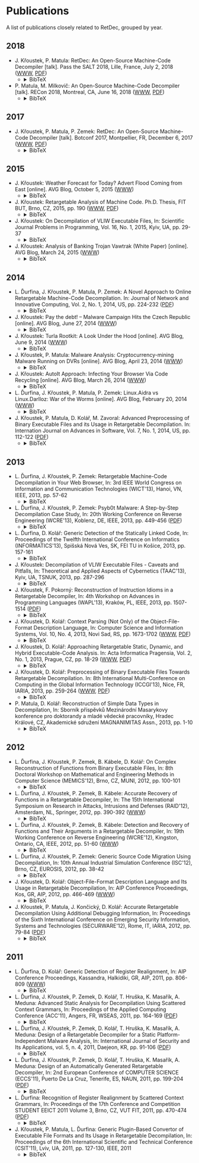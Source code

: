 # Publications

A list of publications closely related to RetDec, grouped by year.

## 2018

* J. Křoustek, P. Matula: RetDec: An Open-Source Machine-Code Decompiler [talk]. Pass the SALT 2018, Lille, France, July 2, 2018 ([WWW](https://2018.pass-the-salt.org/schedule/#retdec), [PDF](data/retdec-slides-salt-2018.pdf))
    * <details><summary>BibTeX</summary>
      <p>

        ```bibtex
        @Misc{RETDEC_SALT_18,
            author = {J. K\v{r}oustek and P. Matula},
            title = {RetDec: An Open-Source Machine-Code Decompiler},
            year = {2018},
            month = {July},
            howpublished = {[talk]},
            note = {Presented at Pass the SALT 2018, Lille, FR}
        }
        ```
      </p>
      </details>
* P. Matula, M. Milkovič: An Open-Source Machine-Code Decompiler [talk]. RECon 2018, Montreal, CA, June 16, 2018 ([WWW](https://recon.cx/2018/montreal/schedule/events/112.html), [PDF](data/retdec-slides-recon-2018.pdf))
    * <details><summary>BibTeX</summary>
      <p>

        ```bibtex
        @Misc{RETDEC_RECON_18,
            author = {P. Matula and M. Milkovi\v{c}},
            title = {An Open-Source Machine-Code Decompiler},
            year = {2018},
            month = {June},
            howpublished = {[talk]},
            note = {Presented at RECon 2018, Montreal, CA}
        }
        ```
      </p>
      </details>

## 2017

* J. Křoustek, P. Matula, P. Zemek: RetDec: An Open-Source Machine-Code Decompiler [talk]. Botconf 2017, Montpellier, FR, December 6, 2017 ([WWW](https://botconf2017.sched.com/event/CtGx/retdec-an-open-source-machine-code-decompiler), [PDF](data/retdec-slides-botconf-2017.pdf))
    * <details><summary>BibTeX</summary>
      <p>

        ```bibtex
        @Misc{RETDEC_BOTCONF_17,
            author = {J. K\\v{r}oustek and P. Matula and P. Zemek},
            title = {RetDec: An Open-Source Machine-Code Decompiler},
            year = {2017},
            month = {December},
            howpublished = {[talk]},
            note = {Presented at Botconf 2017, Montpellier, FR}
        }
        ```
      </p>
      </details>

## 2015

* J. Křoustek: Weather Forecast for Today? Advert Flood Coming from East [online]. AVG Blog, October 5, 2015 ([WWW](http://now.avg.com/weather-forecast-for-today-advert-flood-coming-from-east/))
    * <details><summary>BibTeX</summary>
      <p>

        ```bibtex
        @Misc{RETDEC_AVG07_15,
            author = {J. K\\v{r}oustek},
            title = {Weather Forecast for Today? Advert Flood Coming from East},
            year = {2015},
            month = {October},
            howpublished = {[online]},
            note = {Available on \url{http://now.avg.com/weather-forecast-for-today-advert-flood-coming-from-east/}}
        }
        ```
      </p>
      </details>
* J. Křoustek: Retargetable Analysis of Machine Code. Ph.D. Thesis, FIT BUT, Brno, CZ, 2015, pp. 190 ([WWW](http://www.fit.vutbr.cz/study/DP/PD.php?id=482&y=2015), [PDF](http://www.fit.vutbr.cz/study/DP/PD.php?id=482&file=t))
    * <details><summary>BibTeX</summary>
      <p>

        ```bibtex
        @Article{RETDEC_KROUSTEK_PHD_15,
            author = {J. K\\v{r}oustek},
            title = {Retargetable Analysis of Machine Code},
            school = {Faculty of Information Technology, Brno University of Technology, CZ},
            pages = {190},
            year = {2015}
        }
        ```
      </p>
      </details>
* J. Křoustek: On Decompilation of VLIW Executable Files, In: Scientific Journal Problems in Programming, Vol. 16, No. 1, 2015, Kyiv, UA, pp. 29-37
    * <details><summary>BibTeX</summary>
      <p>

        ```bibtex
        @Article{RETDEC_SJPP_15,
            author = {J. K\\v{r}oustek},
            title = {On Decompilation of {VLIW} Executable Files},
            journal = {Scientific Journal Problems in Programming},
            volume = {16},
            number = {1},
            pages = {29--37},
            year = {2015}
        }
        ```
      </p>
      </details>
* J. Křoustek: Analysis of Banking Trojan Vawtrak (White Paper) [online]. AVG Blog, March 24, 2015 ([WWW](http://now.avg.com/banking-trojan-vawtrak-harvesting-passwords-worldwide/))
    * <details><summary>BibTeX</summary>
      <p>

        ```bibtex
        @Misc{RETDEC_AVG06_15,
            author = {J. K\\v{r}oustek},
            title = {Analysis of Banking Trojan Vawtrak (White Paper)},
            year = {2015},
            month = {March},
            howpublished = {[online]},
            note = {Available on \url{http://now.avg.com/banking-trojan-vawtrak-harvesting-passwords-worldwide/}}
        }
        ```
      </p>
      </details>

## 2014

* L. Ďurfina, J. Křoustek, P. Matula, P. Zemek: A Novel Approach to Online Retargetable Machine-Code Decompilation. In: Journal of Network and Innovative Computing, Vol. 2, No. 1, 2014, US, pp. 224-232 ([PDF](http://www.mirlabs.net/jnic/secured/Volume2-Issue1/Paper24/JNIC_Paper24.pdf))
    * <details><summary>BibTeX</summary>
      <p>

        ```bibtex
        @Article{RETDEC_JNIC_14,
            author = {L. \\v{D}urfina and J. K\\v{r}oustek and P. Matula and P. Zemek},
            title = {A Novel Approach to Online Retargetable Machine-Code Decompilation},
            journal = {Journal of Network and Innovative Computing},
            volume = {2},
            number = {1},
            pages = {224--232},
            year = {2014}
        }
        ```
      </p>
      </details>
* J. Křoustek: Pay the debt! – Malware Campaign Hits the Czech Republic [online]. AVG Blog, June 27, 2014 ([WWW](http://blogs.avg.com/news-threats/malware-campaign-hits-czech-republic/))
    * <details><summary>BibTeX</summary>
      <p>

        ```bibtex
        @Misc{RETDEC_AVG05_14,
            author = {J. K\\v{r}oustek},
            title = {Pay the debt! -- Malware Campaign Hits the Czech Republic},
            year = {2014},
            month = {June},
            howpublished = {[online]},
            note = {Available on \url{http://blogs.avg.com/news-threats/malware-campaign-hits-czech-republic/}}
        }
        ```
      </p>
      </details>
* J. Křoustek: Turla Rootkit: A Look Under the Hood [online]. AVG Blog, June 9, 2014 ([WWW](http://blogs.avg.com/news-threats/turla-rootkit-analysed/))
    * <details><summary>BibTeX</summary>
      <p>

        ```bibtex
        @Misc{RETDEC_AVG04_14,
            author = {J. K\\v{r}oustek},
            title = {Turla Rootkit: A Look Under the Hood},
            year = {2014},
            month = {June},
            howpublished = {[online]},
            note = {Available on \url{http://blogs.avg.com/news-threats/turla-rootkit-analysed/}}
        }
        ```
      </p>
      </details>
* J. Křoustek, P. Matula: Malware Analysis: Cryptocurrency-mining Malware Running on DVRs [online]. AVG Blog, April 23, 2014 ([WWW](http://blogs.avg.com/news-threats/cryptocurrency-mining-dvr-malware/))
    * <details><summary>BibTeX</summary>
      <p>

        ```bibtex
        @Misc{RETDEC_AVG03_14,
            author = {J. K\\v{r}oustek and P. Matula},
            title = {Malware Analysis: Cryptocurrency-mining Malware Running on {DVR}s},
            year = {2014},
            month = {April},
            howpublished = {[online]},
            note = {Available on \url{http://blogs.avg.com/news-threats/cryptocurrency-mining-dvr-malware/}}
        }
        ```
      </p>
      </details>
* J. Křoustek: AutoIt Approach: Infecting Your Browser Via Code Recycling [online]. AVG Blog, March 26, 2014 ([WWW](http://blogs.avg.com/news-threats/autoit-approach-infecting-browser-code-recycling/))
    * <details><summary>BibTeX</summary>
      <p>

        ```bibtex
        @Misc{RETDEC_AVG02_14,
            author = {J. K\\v{r}oustek},
            title = {{AutoIt} Approach: Infecting Your Browser Via Code Recycling},
            year = {2014},
            month = {March},
            howpublished = {[online]},
            note = {Available on \url{http://blogs.avg.com/news-threats/autoit-approach-infecting-browser-code-recycling/}}
        }
        ```
      </p>
      </details>
* L. Ďurfina, J. Křoustek, P. Matula, P. Zemek: Linux.Aidra vs Linux.Darlloz: War of the Worms [online]. AVG Blog, February 20, 2014 ([WWW](http://blogs.avg.com/news-threats/war-of-the-worms/))
    * <details><summary>BibTeX</summary>
      <p>

        ```bibtex
        @Misc{RETDEC_AVG01_14,
            author = {L. \\v{D}urfina and J. K\\v{r}oustek and P. Matula and P. Zemek},
            title = {{Linux.Aidra} vs {Linux.Darlloz}: War of the Worms},
            year = {2014},
            month = {February},
            howpublished = {[online]},
            note = {Available on \url{http://blogs.avg.com/news-threats/war-of-the-worms/}}
        }
        ```
      </p>
      </details>
* J. Křoustek, P. Matula, D. Kolář, M. Zavoral: Advanced Preprocessing of Binary Executable Files and its Usage in Retargetable Decompilation. In: Internation Journal on Advances in Software, Vol. 7, No. 1, 2014, US, pp. 112-122 ([PDF](http://www.thinkmind.org/download.php?articleid=soft_v7_n12_2014_9))
    * <details><summary>BibTeX</summary>
      <p>

        ```bibtex
        @Article{RETDEC_IJAS_14,
            author = {J. K\\v{r}oustek and P. Matula and D. Kol\\'{a}\\v{r} and M. Zavoral},
            title = {Advanced Preprocessing of Binary Executable Files and its Usage in Retargetable Decompilation},
            journal = {Internation Journal on Advances in Software},
            volume = {7},
            number = {1},
            pages = {112--122},
            year = {2014}
        }
        ```
      </p>
      </details>

## 2013

* L. Ďurfina, J. Křoustek, P. Zemek: Retargetable Machine-Code Decompilation in Your Web Browser, In: 3rd IEEE World Congress on Information and Communication Technologies (WICT'13), Hanoi, VN, IEEE, 2013, pp. 57-62
    * <details><summary>BibTeX</summary>
      <p>

        ```bibtex
        @InProceedings{RETDEC_WICT_13,
            author = {L. \\v{D}urfina and J. K\\v{r}oustek and P. Zemek},
            title = {Retargetable Machine-Code Decompilation in Your Web Browser},
            booktitle = {3rd IEEE World Congress on Information and Communication Technologies (WICT'13)},
            pages = {57--62},
            year = {2013},
            address = {Hanoi, VN},
            publisher = {IEEE}
        }
        ```
      </p>
      </details>
* L. Ďurfina, J. Křoustek, P. Zemek: Psyb0t Malware: A Step-by-Step Decompilation Case Study, In: 20th Working Conference on Reverse Engineering (WCRE'13), Koblenz, DE, IEEE, 2013, pp. 449-456 ([PDF](data/retdec-paper-wcre-2013.pdf))
    * <details><summary>BibTeX</summary>
      <p>

        ```bibtex
        @InProceedings{RETDEC_WCRE_13,
            author = {L. \\v{D}urfina and J. K\\v{r}oustek and P. Zemek},
            title = {Psyb0t Malware: A Step-by-Step Decompilation Case Study},
            booktitle = {20th Working Conference on Reverse Engineering (WCRE'13)},
            pages = {449--456},
            year = {2013},
            address = {Koblenz, DE},
            publisher = {IEEE}
        }
        ```
      </p>
      </details>
* L. Ďurfina, D. Kolář: Generic Detection of the Statically Linked Code, In: Proceedings of the Twelfth International Conference on Informatics (INFORMATICS'13), Spišská Nová Ves, SK, FEI TU in Košice, 2013, pp. 157-161
    * <details><summary>BibTeX</summary>
      <p>

        ```bibtex
        @InProceedings{RETDEC_INFORMATICS_13,
            author = {L. \\v{D}urfina and D. Kol\\'{a}\\v{r}},
            title = {Generic Detection of the Statically Linked Code},
            booktitle = {Proceedings of the Twelfth International Conference on Informatics (INFORMATICS'13)},
            pages = {157--161},
            year = {2013},
            address = {Spi\\v{s}sk\\'{a} Nov\\'{a} Ves, SK},
            publisher = {FEI TU in Ko\\v{s}ice}
        }
        ```
      </p>
      </details>
* J. Křoustek: Decompilation of VLIW Executable Files - Caveats and Pitfalls, In: Theoretical and Applied Aspects of Cybernetics (TAAC'13), Kyiv, UA, TSNUK, 2013, pp. 287-296
    * <details><summary>BibTeX</summary>
      <p>

        ```bibtex
        @InProceedings{RETDEC_TAAC_13,
            author = {J. K\\v{r}oustek},
            title = {Decompilation of {VLIW} Executable Files -- Caveats and Pitfalls},
            booktitle = {Theoretical and Applied Aspects of Cybernetics (TAAC'13)},
            pages = {287--296},
            year = {2013},
            address = {Kyiv, UA},
            publisher = {TSNUK}
        }
        ```
      </p>
      </details>
* J. Křoustek, F. Pokorný: Reconstruction of Instruction Idioms in a Retargetable Decompiler, In: 4th Workshop on Advances in Programming Languages (WAPL'13), Kraków, PL, IEEE, 2013, pp. 1507-1514 ([PDF](https://fedcsis.org/proceedings/2013/pliks/153.pdf))
    * <details><summary>BibTeX</summary>
      <p>

        ```bibtex
        @InProceedings{RETDEC_WAPL_13,
            author = {J. K\\v{r}oustek and F. Pokorn\\'{y}},
            title = {Reconstruction of Instruction Idioms in a Retargetable Decompiler},
            booktitle = {4th Workshop on Advances in Programming Languages (WAPL'13)},
            pages = {1507--1514},
            year = {2013},
            address = {Krak\'{o}w, PL},
            publisher = {IEEE}
        }
        ```
      </p>
      </details>
* J. Křoustek, D. Kolář: Context Parsing (Not Only) of the Object-File-Format Description Language, In: Computer Science and Information Systems, Vol. 10, No. 4, 2013, Novi Sad, RS, pp. 1673-1702 ([WWW](http://www.comsis.org/archive.php?show=pprsclit004-1301), [PDF](http://www.comsis.org/pdf.php?id=sclit004-1301))
    * <details><summary>BibTeX</summary>
      <p>

        ```bibtex
        @Article{RETDEC_COMSIS_13,
            author = {J. K\\v{r}oustek and D. Kol\\'{a}\\v{r}},
            title = {Context Parsing (Not Only) of the Object-File-Format Description Language},
            journal = {Computer Science and Information Systems},
            volume = {10},
            number = {4},
            pages = {1673--1702},
            year = {2013}
        }
        ```
      </p>
      </details>
* J. Křoustek, D. Kolář: Approaching Retargetable Static, Dynamic, and Hybrid Executable-Code Analysis. In: Acta Informatica Pragensia, Vol. 2, No. 1, 2013, Prague, CZ, pp. 18-29 ([WWW](http://aip.vse.cz/index.php/aip/article/view/19), [PDF](http://aip.vse.cz/index.php/aip/article/download/19/15))
    * <details><summary>BibTeX</summary>
      <p>

        ```bibtex
        @Article{RETDEC_AIP_13,
            author = {J. K\\v{r}oustek and D. Kol\\'{a}\\v{r}},
            title = {Approaching Retargetable Static, Dynamic, and Hybrid Executable-Code Analysis},
            journal = {Acta Informatica Pragensia},
            volume = {2},
            number = {1},
            pages = {18--19},
            year = {2013}
        }
        ```
      </p>
      </details>
* J. Křoustek, D. Kolář: Preprocessing of Binary Executable Files Towards Retargetable Decompilation. In: 8th International Multi-Conference on Computing in the Global Information Technology (ICCGI'13), Nice, FR, IARIA, 2013, pp. 259-264 ([WWW](http://www.thinkmind.org/index.php?view=article&articleid=iccgi_2013_13_10_10061), [PDF](http://www.thinkmind.org/download.php?articleid=iccgi_2013_13_10_10061))
    * <details><summary>BibTeX</summary>
      <p>

        ```bibtex
        @InProceedings{RETDEC_ICCGI_13,
            author = {J. K\\v{r}oustek and D. Kol\\'{a}\\v{r}},
            title = {Preprocessing of Binary Executable Files Towards Retargetable Decompilation},
            booktitle = {8th International Multi-Conference on Computing in the Global Information Technology},
            pages = {259--264},
            year = {2013},
            address = {Nice, FR},
            publisher = {IARIA}
        }
        ```
      </p>
      </details>
* P. Matula, D. Kolář: Reconstruction of Simple Data Types in Decompilation, In: Sborník příspěvků Mezinárodní Masarykovy konference pro doktorandy a mladé vědecké pracovníky, Hradec Králové, CZ, Akademické sdružení MAGNANIMITAS Assn., 2013, pp. 1-10
    * <details><summary>BibTeX</summary>
      <p>

        ```bibtex
        @InProceedings{RETDEC_MMK_13,
            author = {P. Matula and D. Kol\\'{a}\\v{r}},
            title = {Reconstruction of Simple Data Types in Decompilation},
            booktitle = {Sborn\\'{i}k p\\v{r}\\'{i}sp\\v{e}vk\\r{u} Mezin\\'{a}rodn\\'{i} Masarykovy konference pro doktorandy a mlad\\'{e} v\\v{e}deck\\'{e} pracovn\\'{i}ky},
            pages = {1--10},
            year = {2013},
            address = {Hradec Kr\\'{a}lov\\'{e}},
            publisher = {Akademick\\'{e} sdru\\v{z}en\\'{i} MAGNANIMITAS Assn.}
        }
        ```
      </p>
      </details>

## 2012

* L. Ďurfina, J. Křoustek, P. Zemek, B. Kábele, D. Kolář: On Complex Reconstruction of Functions from Binary Executable Files, In: 8th Doctoral Workshop on Mathematical and Engineering Methods in Computer Science (MEMICS'12), Brno, CZ, MUNI, 2012, pp. 100-101
    * <details><summary>BibTeX</summary>
      <p>

        ```bibtex
        @InProceedings{RETDEC_MEMICS_12,
            author = {L. \\v{D}urfina and J. K\\v{r}oustek and P. Zemek and B. K\\'{a}bele and D. Kol\\'{a}\\v{r}},
            title = {On Complex Reconstruction of Functions from Binary Executable Files},
            booktitle = {8th Doctoral Workshop on Mathematical and Engineering Methods in Computer Science},
            pages = {100--101},
            year = {2012},
            address = {Brno, CZ},
            publisher = {MUNI}
        }
        ```
      </p>
      </details>
* L. Ďurfina, J. Křoustek, P. Zemek, B. Kábele: Accurate Recovery of Functions in a Retargetable Decompiler, In: The 15th International Symposium on Research in Attacks, Intrusions and Defenses (RAID'12), Amsterdam, NL, Springer, 2012, pp. 390-392 ([WWW](http://link.springer.com/chapter/10.1007%2F978-3-642-33338-5_27))
    * <details><summary>BibTeX</summary>
      <p>

        ```bibtex
        @InProceedings{RETDEC_RAID_12,
            author = {L. \\v{D}urfina and J. K\\v{r}oustek and P. Zemek and B. K\\'{a}bele},
            title = {Accurate Recovery of Functions in a Retargetable Decompiler},
            booktitle = {The 15th International Symposium on Research in Attacks, Intrusions and Defenses (RAID'12)},
            pages = {390--392},
            year = {2012},
            address = {Amsterdam, NL},
            publisher = {Springer}
        }
        ```
      </p>
      </details>
* L. Ďurfina, J. Křoustek, P. Zemek, B. Kábele: Detection and Recovery of Functions and Their Arguments in a Retargetable Decompiler, In: 19th Working Conference on Reverse Engineering (WCRE'12), Kingston, Ontario, CA, IEEE, 2012, pp. 51-60 ([WWW](http://www.computer.org/csdl/proceedings/wcre/2012/4891/00/4891a051-abs.html))
    * <details><summary>BibTeX</summary>
      <p>

        ```bibtex
        @InProceedings{RETDEC_WCRE_12,
            author = {L. \\v{D}urfina and J. K\\v{r}oustek and P. Zemek and B. K\\'{a}bele},
            title = {Detection and Recovery of Functions and Their Arguments in a Retargetable Decompiler},
            booktitle = {19th Working Conference on Reverse Engineering (WCRE'12)},
            pages = {51--60},
            year = {2012},
            address = {Kingston, Ontario, CA},
            publisher = {IEEE}
        }
        ```
      </p>
      </details>
* L. Ďurfina, J. Křoustek, P. Zemek: Generic Source Code Migration Using Decompilation, In: 10th Annual Industrial Simulation Conference (ISC'12), Brno, CZ, EUROSIS, 2012, pp. 38-42
    * <details><summary>BibTeX</summary>
      <p>

        ```bibtex
        @InProceedings{RETDEC_ISC_12,
            author = {L. \\v{D}urfina and J. K\\v{r}oustek and P. Zemek},
            title = {Generic Source Code Migration Using Decompilation},
            booktitle = {10th Annual Industrial Simulation Conference (ISC'12)},
            pages = {38--42},
            year = {2012},
            address = {Brno, CZ},
            publisher = {EUROSIS}
        }
        ```
      </p>
      </details>
* J. Křoustek, D. Kolář: Object-File-Format Description Language and Its Usage in Retargetable Decompilation, In: AIP Conference Proceedings, Kos, GR, AIP, 2012, pp. 466-469 ([WWW](http://proceedings.aip.org/resource/2/apcpcs/1479/1/466_1))
    * <details><summary>BibTeX</summary>
      <p>

        ```bibtex
        @InProceedings{RETDEC_SCLIT_12,
            author = {J. K\\v{r}oustek and D. Kol\\'{a}\\v{r}},
            title = {Object-File-Format Description Language and Its Usage in Retargetable Decompilation},
            booktitle = {AIP Conference Proceedings},
            pages = {466--469},
            year = {2012},
            address = {Kos, GR},
            publisher = {AIP}
        }
        ```
      </p>
      </details>
* J. Křoustek, P. Matula, J. Končický, D. Kolář: Accurate Retargetable Decompilation Using Additional Debugging Information, In: Proceedings of the Sixth International Conference on Emerging Security Information, Systems and Technologies (SECURWARE'12), Rome, IT, IARIA, 2012, pp. 79-84 ([PDF](http://www.thinkmind.org/download.php?articleid=securware_2012_3_40_30099))
    * <details><summary>BibTeX</summary>
      <p>

        ```bibtex
        @InProceedings{RETDEC_SECURWARE_12,
            author = {J. K\\v{r}oustek and P. Matula and J. Kon\\v{c}ick\\'{y} and D. Kol\\'{a}\\v{r}},
            title = {Accurate Retargetable Decompilation Using Additional Debugging Information},
            booktitle = {Proceedings of the Sixth International Conference on Emerging Security Information, Systems and Technologies (SECURWARE'12)},
            pages = {79--84},
            year = {2012},
            address = {Rome, IT},
            publisher = {IARIA}
        }
        ```
      </p>
      </details>

## 2011

* L. Ďurfina, D. Kolář: Generic Detection of Register Realignment, In: AIP Conference Proceedings, Kassandra, Halkidiki, GR, AIP, 2011, pp. 806-809 ([WWW](http://proceedings.aip.org/resource/2/apcpcs/1389/1/806_1))
    * <details><summary>BibTeX</summary>
      <p>

        ```bibtex
        @InProceedings{RETDEC_SCLIT_11,
            author = {L. \\v{D}urfina and D. Kol\\'{a}\\v{r}},
            title = {Generic detection of register realignment},
            booktitle = {AIP Conference Proceedings},
            pages = {806--809},
            year = {2011},
            address = {Kassandra, Halkidiki, GR},
            publisher = {AIP}
        }
        ```
      </p>
      </details>
* L. Ďurfina, J. Křoustek, P. Zemek, D. Kolář, T. Hruška, K. Masařík, A. Meduna: Advanced Static Analysis for Decompilation Using Scattered Context Grammars, In: Proceedings of the Applied Computing Conference (ACC'11), Angers, FR, WSEAS, 2011, pp. 164-169 ([PDF](http://www.wseas.us/e-library/conferences/2011/Angers/ACMMA/ACMMA-27.pdf))
    * <details><summary>BibTeX</summary>
      <p>

        ```bibtex
        @InProceedings{RETDEC_ACC_11,
            author = {L. \\v{D}urfina and J. K\\v{r}oustek and P. Zemek and D. Kol\\'{a}\\v{r} and T. Hru\\v{s}ka and K. Masa\\v{r}\\'{i}k and A. Meduna},
            title = {Advanced Static Analysis for Decompilation Using Scattered Context Grammars},
            booktitle = {Proceedings of the Applied Computing Conference (ACC'11)},
            pages = {164--169},
            year = {2011},
            address = {Angers, FR},
            publisher = {WSEAS}
        }
        ```
      </p>
      </details>
* L. Ďurfina, J. Křoustek, P. Zemek, D. Kolář, T. Hruška, K. Masařík, A. Meduna: Design of a Retargetable Decompiler for a Static Platform-Independent Malware Analysis, In: International Journal of Security and Its Applications, vol. 5, n. 4, 2011, Daejeon, KR, pp. 91-106 ([PDF](http://www.sersc.org/journals/IJSIA/vol5_no4_2011/8.pdf))
    * <details><summary>BibTeX</summary>
      <p>

        ```bibtex
        @Article{RETDEC_IJSIA_11,
            author = {L. \\v{D}urfina and J. K\\v{r}oustek and P. Zemek and D. Kol\\'{a}\\v{r} and T. Hru\\v{s}ka and K. Masa\\v{r}\\'{i}k and A. Meduna},
            title = {Design of a Retargetable Decompiler for a Static Platform-Independent Malware Analysis},
            journal = {International Journal of Security and Its Applications},
            pages = {91--106},
            volume = {5},
            number = {4},
            year = {2011}
        }
        ```
      </p>
      </details>
* L. Ďurfina, J. Křoustek, P. Zemek, D. Kolář, T. Hruška, K. Masařík, A. Meduna: Design of an Automatically Generated Retargetable Decompiler, In: 2nd European Conference of COMPUTER SCIENCE (ECCS'11), Puerto De La Cruz, Tenerife, ES, NAUN, 2011, pp. 199-204 ([PDF](http://www.wseas.us/e-library/conferences/2011/Tenerife/CSCC/CSCC-31.pdf))
    * <details><summary>BibTeX</summary>
      <p>

        ```bibtex
        @InProceedings{RETDEC_ECCS_11,
            author = {L. \\v{D}urfina and J. K\\v{r}oustek and P. Zemek and D. Kol\\'{a}\\v{r} and T. Hru\\v{s}ka and K. Masa\\v{r}\\'{i}k and A. Meduna},
            title = {Design of an Automatically Generated Retargetable Decompiler},
            booktitle = {2nd European Conference of COMPUTER SCIENCE (ECCS'11)},
            pages = {199--204},
            year = {2011},
            address = {Puerto De La Cruz, Tenerife, ES},
            publisher = {NAUN}
        }
        ```
      </p>
      </details>
* L. Ďurfina: Recognition of Register Realignment by Scattered Context Grammars, In: Proceedings of the 17th Conference and Competition STUDENT EEICT 2011 Volume 3, Brno, CZ, VUT FIT, 2011, pp. 470-474 ([PDF](http://www.feec.vutbr.cz/EEICT/2011/sbornik/03-Doktorske%20projekty/08-Informacni%20systemy/03-idurfina.pdf))
    * <details><summary>BibTeX</summary>
      <p>

        ```bibtex
        @InProceedings{RETDEC_EEICT_11,
            author = {L. \\v{D}urfina},
            title = {Recognition of Register Realignment by Scattered Context Grammars},
            booktitle = {Proceedings of the 17th Conference and Competition STUDENT EEICT 2011 Volume 3},
            pages = {470--474},
            year = {2011},
            address = {Brno, CZ},
            publisher = {VUT FIT}
        }
        ```
      </p>
      </details>
* J. Křoustek, P. Matula, L. Ďurfina: Generic Plugin-Based Convertor of Executable File Formats and Its Usage in Retargetable Decompilation, In: Proceedings of the 6th International Scientific and Technical Conference (CSIT'11), Lviv, UA, 2011, pp. 127-130, IEEE, 2011
    * <details><summary>BibTeX</summary>
      <p>

        ```bibtex
        @InProceedings{RETDEC_CSIT_11,
            author = {J. K\\v{r}oustek and P. Matula and L. \\v{D}urfina},
            title = {Generic Plugin-Based Convertor of Executable File Formats and Its Usage in Retargetable Decompilation},
            booktitle = {Proceedings of the 6th International Scientific and Technical Conference (CSIT'11)},
            pages = {127--130},
            year = {2011},
            address = {Lviv, UA},
            publisher = {IEEE}
        }
        ```
      </p>
      </details>
